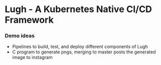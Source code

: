 # Lugh - A Kubernetes Native CI/CD Framework

### Demo ideas
- Pipelines to build, test, and deploy different components of Lugh
- C program to generate pngs, merging to master posts the generated image to instagram
